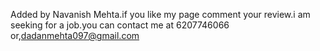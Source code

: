 Added by Navanish Mehta.if you like my page comment your review.i am seeking for a job.you can contact me at 6207746066 or,dadanmehta097@gmail.com
